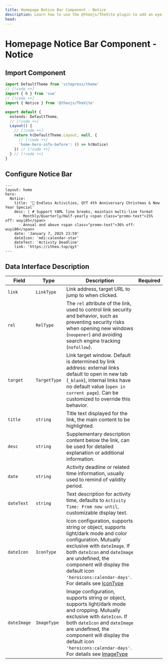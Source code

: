 ```yaml
---
title: Homepage Notice Bar Component - Notice
description: Learn how to use the @theojs/TheVite plugin to add an eye-catching notice bar component to your VitePress website homepage. Easily configure and display event information, important notifications or quick installation commands to effectively improve homepage interactivity and information delivery efficiency.
head:
---
```


# Homepage Notice Bar Component - Notice



## Import Component

```ts [.vitepress/theme/index.ts]
import DefaultTheme from 'vitepress/theme'
// [!code ++]
import { h } from 'vue'
// [!code ++]
import { Notice } from '@theojs/TheVite'

export default {
  extends: DefaultTheme,
  // [!code ++]
  Layout() {
    // [!code ++]
    return h(DefaultTheme.Layout, null, {
      // [!code ++]
      'home-hero-info-before': () => h(Notice)
    }) // [!code ++]
  } // [!code ++]
}
```

## Configure Notice Bar

```yaml{4-12} [.vitepress/index.md]
---
layout: home
hero:
  Notice:
    title: '🎉 Endless Activities, QYT 4th Anniversary Christmas & New Year Special'
    desc: | # Support YAML line breaks, maintain multi-line format
      · Monthly/Quarterly/Half-yearly <span class="promo-text">15% off: wuyi85</span>
      · Annual and above <span class="promo-text">36% off: wuyi80</span>
    date: 'January 7, 2025 23:59'
    dateIcon: 'mdi:calendar-star'
    dateText: 'Activity Deadline'
    link: 'https://itheo.top/qyt'
---
```

## Data Interface Description

| Field       | Type         | Description                                                                                                    | Required               |
| ----------- | ------------ | -------------------------------------------------------------------------------------------------------------- | ---------------------- |
| `link`      | `LinkType`   | Link address, target URL to jump to when clicked.                                                             | <Badge text="Optional" /> |
| `rel`       | `RelType`    | The `rel` attribute of the link, used to control link security and behavior, such as preventing security risks when opening new windows (`noopener`) and avoiding search engine tracking (`nofollow`). | <Badge text="Optional" /> |
| `target`    | `TargetType` | Link target window. Default is determined by link address: external links default to open in new tab (`_blank`), internal links have no default value (`open in current page`). Can be customized to override this behavior. | <Badge text="Optional" /> |
| `title`     | `string`     | Title text displayed for the link, the main content to be highlighted.                                        | <Badge text="Required" /> |
| `desc`      | `string`     | Supplementary description content below the link, can be used for detailed explanation or additional information. | <Badge text="Optional" /> |
| `date`      | `string`     | Activity deadline or related time information, usually used to remind of validity period.                      | <Badge text="Optional" /> |
| `dateText`  | `string`     | Text description for activity time, defaults to `Activity Time: From now until`, customizable display text.    | <Badge text="Optional" /> |
| `dateIcon`  | `IconType`   | Icon configuration, supports string or object, supports light/dark mode and color configuration. Mutually exclusive with `dateImage`. If both `dateIcon` and `dateImage` are undefined, the component will display the default icon `'heroicons:calendar-days'`. For details see [IconType](#IconType) | <Badge text="Optional" /> |
| `dateImage` | `ImageType`  | Image configuration, supports string or object, supports light/dark mode and cropping. Mutually exclusive with `dateIcon`. If both `dateIcon` and `dateImage` are undefined, the component will display the default icon `'heroicons:calendar-days'`. For details see [ImageType](#ImageType) | <Badge text="Optional" /> |

<!--@include: ../demo/type.md-->
